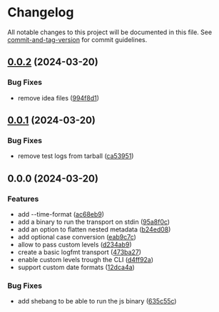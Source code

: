 # Changelog

All notable changes to this project will be documented in this file. See [commit-and-tag-version](https://github.com/absolute-version/commit-and-tag-version) for commit guidelines.

## [0.0.2](https://github.com/botflux/pino-logfmt/compare/v0.0.1...v0.0.2) (2024-03-20)


### Bug Fixes

* remove idea files ([994f8d1](https://github.com/botflux/pino-logfmt/commit/994f8d13f0fb3eee0b802724937a6fa7f3e00acf))

## [0.0.1](https://github.com/botflux/pino-logfmt/compare/v0.0.0...v0.0.1) (2024-03-20)


### Bug Fixes

* remove test logs from tarball ([ca53951](https://github.com/botflux/pino-logfmt/commit/ca5395119b70836d004b6a92ba6836e806d18154))

## 0.0.0 (2024-03-20)


### Features

* add --time-format ([ac68eb9](https://github.com/botflux/pino-logfmt/commit/ac68eb97c86b12a0adb67ca9a73f8c680b44de8e))
* add a binary to run the transport on stdin ([95a8f0c](https://github.com/botflux/pino-logfmt/commit/95a8f0c17580336c8f807b7d36dc44de57284c16))
* add an option to flatten nested metadata ([b24ed08](https://github.com/botflux/pino-logfmt/commit/b24ed08793917f9689cbbb2c52aa147696d4616f))
* add optional case conversion ([eab9c7c](https://github.com/botflux/pino-logfmt/commit/eab9c7c267232d52ab6b31e86bef8e06a6161cf8))
* allow to pass custom levels ([d234ab9](https://github.com/botflux/pino-logfmt/commit/d234ab96582508330e65070066380480d9127a2f))
* create a basic logfmt transport ([473ba27](https://github.com/botflux/pino-logfmt/commit/473ba27cf81e63e1dfd53520f8af1f8c5f6d6427))
* enable custom levels trough the CLI ([d4ff92a](https://github.com/botflux/pino-logfmt/commit/d4ff92a6971855cac3a09099c389dc2632211fc6))
* support custom date formats ([12dca4a](https://github.com/botflux/pino-logfmt/commit/12dca4aa5784399a03878d4e1a39d5d508484c97))


### Bug Fixes

* add shebang to be able to run the js binary ([635c55c](https://github.com/botflux/pino-logfmt/commit/635c55ccb6c6f40174a9287a0cefb6a4dc3619a3))
